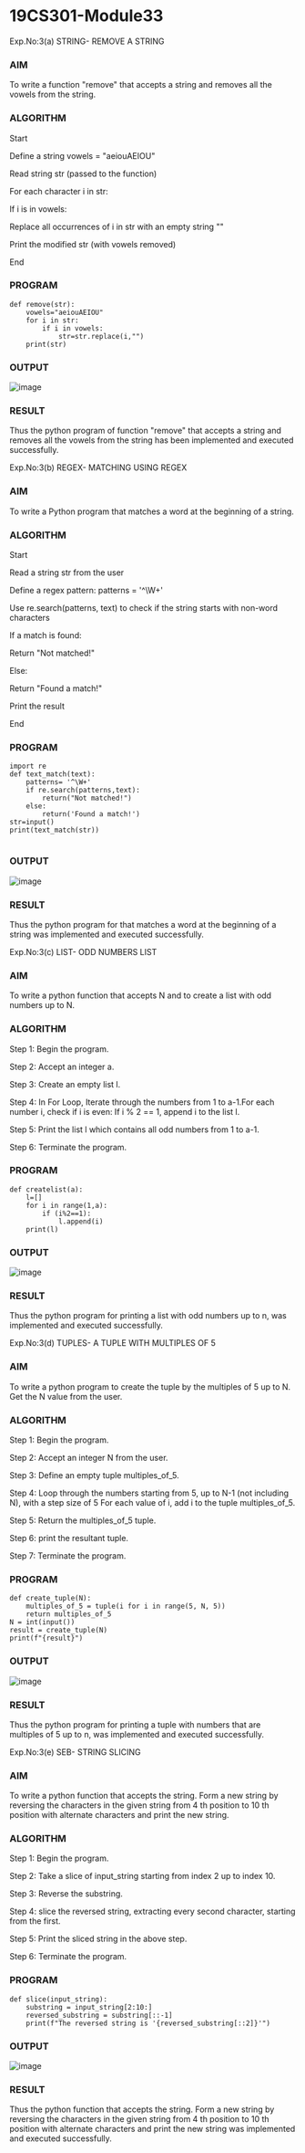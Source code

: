 # 19CS301-Module33
Exp.No:3(a)	STRING- REMOVE A STRING
### AIM
To write a function "remove" that accepts a string and removes all the vowels from the string.
### ALGORITHM
Start

Define a string vowels = "aeiouAEIOU"

Read string str (passed to the function)

For each character i in str:

If i is in vowels:

Replace all occurrences of i in str with an empty string ""

Print the modified str (with vowels removed)

End

### PROGRAM
```
def remove(str):
    vowels="aeiouAEIOU"
    for i in str:
        if i in vowels:
            str=str.replace(i,"")
    print(str)
```
### OUTPUT
 ![image](https://github.com/gokulkrishnan2005/19CS301-Module33/blob/main/nn.png)

### RESULT
Thus the python program of function "remove" that accepts a string and removes all the vowels from the string has been implemented and executed successfully.


Exp.No:3(b)	REGEX- MATCHING USING REGEX

### AIM
To write a Python program that matches a word at the beginning of a string.
### ALGORITHM

Start

Read a string str from the user

Define a regex pattern: patterns = '^\W+'

Use re.search(patterns, text) to check if the string starts with non-word characters

If a match is found:

Return "Not matched!"

Else:

Return "Found a match!"

Print the result

End

### PROGRAM
```
import re
def text_match(text):
    patterns= '^\W+'
    if re.search(patterns,text):
        return("Not matched!")
    else:
        return('Found a match!')
str=input()
print(text_match(str))
        
```
### OUTPUT
 ![image](https://github.com/gokulkrishnan2005/19CS301-Module33/blob/main/bb.png)

### RESULT
Thus the python program for that matches a word at the beginning of a string was  implemented and executed successfully.

Exp.No:3(c)	LIST- ODD NUMBERS LIST

### AIM
To write a python function that accepts N and to create a list with odd numbers up to N.
### ALGORITHM

Step 1:	 Begin the program.

Step 2:	 Accept an integer a.

Step 3:	 Create an empty list l.

Step 4:	In For Loop, Iterate through the numbers from 1 to a-1.For each number i, check if i is even: If i % 2 == 1, append i to the list l.

Step 5:	 Print the list l which contains all odd numbers from 1 to a-1.

Step 6:	 Terminate the program.
### PROGRAM
```
def createlist(a):
    l=[]
    for i in range(1,a):
        if (i%2==1):
            l.append(i)
    print(l)
```
### OUTPUT
 ![image](https://github.com/gokulkrishnan2005/19CS301-Module33/blob/main/vv.png)

### RESULT
Thus the python program for printing a list with odd numbers up to n, was implemented and executed successfully.

Exp.No:3(d)	TUPLES- A TUPLE WITH MULTIPLES OF 5
### AIM
To write a python program to create the tuple by the multiples of 5 up to N. Get the N value from the user.
### ALGORITHM

Step 1:	 Begin the program.

Step 2:	 Accept an integer N from the user.

Step 3:	 Define an empty tuple multiples_of_5.

Step 4:	 Loop through the numbers starting from 5, up to N-1 (not including N), with a step size of 5 For each value of i, add i to the tuple multiples_of_5.

Step 5:	 Return the multiples_of_5 tuple.

Step 6:	 print the resultant tuple.

Step 7:	 Terminate the program.
### PROGRAM
```
def create_tuple(N):
    multiples_of_5 = tuple(i for i in range(5, N, 5))
    return multiples_of_5
N = int(input())
result = create_tuple(N)
print(f"{result}")
```
### OUTPUT
![image](https://github.com/user-attachments/assets/a16820ca-d669-4520-b141-c4e0a836c910)


 
### RESULT
Thus the python program for printing a tuple with numbers that are multiples of 5 up to n, was implemented and executed successfully.

Exp.No:3(e)	SEB- STRING SLICING
### AIM
To write a python function that accepts the string. Form a new string by reversing the characters in the given string from 4 th position to 10  th position with alternate characters and print the new string.
### ALGORITHM

Step 1:	 Begin the program.

Step 2:	 Take a slice of input_string starting from index 2 up to index 10.

Step 3:	 Reverse the substring.

Step 4:	 slice the reversed string, extracting every second character, starting from the first.

Step 5:	 Print the sliced string in the above step.

Step 6:	 Terminate the program.
### PROGRAM
```
def slice(input_string):
    substring = input_string[2:10:]
    reversed_substring = substring[::-1]
    print(f"The reversed string is '{reversed_substring[::2]}'")
```
### OUTPUT
 ![image](https://github.com/user-attachments/assets/1c3e5d33-4525-44e9-93c4-3431af135a04)

### RESULT
Thus the python function that accepts the string. Form a new string by reversing the characters in the given string from 4 th position to 10  th position with alternate characters and print the new string was implemented and executed successfully.









